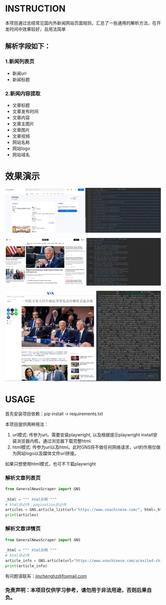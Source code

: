 # INSTRUCTION
本项目通过总结常见国内外新闻网站页面规则，汇总了一些通用的解析方法，在开发时间中效果较好，且用法简单

## 解析字段如下：
### 1.新闻列表页
- 新闻url
- 新闻标题

### 2.新闻内容提取 
- 文章标题
- 文章发布时间
- 文章内容
- 文章主图片
- 文章图片
- 文章视频
- 网站名称
- 网站logo
- 网站域名

# 效果演示
![img.png](./static/img.png)

![img_1.png](./static/img_1.png)

![img_3.png](./static/img_3.png)
# USAGE
首先安装项目依赖：pip install -r requirements.txt

本项目提供两种用法：
1. url模式: 传参为url。需要安装playwright, 以及根据提示playwright install安装浏览器内核。通过浏览器下载完整html.
2. html模式: 传参为url以及html。此时GNS将不做任何网络请求，url的作用仅做为网站logo以及媒体文件url拼接。

如果只想使用html模式，也可不下载playwright

### 解析文章列表页
```python
from GeneralNewsScraper import GNS

_html = """ html示例 """
# html非必传；pagination非必传
articles = GNS.article_list(url="https://www.voachinese.com/", html=_html, pagination=1)
print(articles)

```

### 解析文章详情页
```python
from GeneralNewsScraper import GNS

_html = """ html示例 """
# html非必传
article_info = GNS.article(url="https://www.voachinese.com/a/exiled-chinese-businessman-guo-s-trial-nears-close/7693596.html", html=_html)
print(article_info)

```
有问题请联系：jinchenghz@foxmail.com

### 免责声明：本项目仅供学习参考，请勿用于非法用途，否则后果自负。